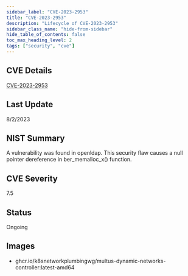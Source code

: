 ```yaml
---
sidebar_label: "CVE-2023-2953"
title: "CVE-2023-2953"
description: "Lifecycle of CVE-2023-2953"
sidebar_class_name: "hide-from-sidebar"
hide_table_of_contents: false
toc_max_heading_level: 2
tags: ["security", "cve"]
---
```


## CVE Details

[CVE-2023-2953](https://nvd.nist.gov/vuln/detail/CVE-2023-2953)

## Last Update

8/2/2023

## NIST Summary

A vulnerability was found in openldap. This security flaw causes a null pointer dereference in ber_memalloc_x()
function.

## CVE Severity

7.5

## Status

Ongoing

## Images

- ghcr.io/k8snetworkplumbingwg/multus-dynamic-networks-controller:latest-amd64
